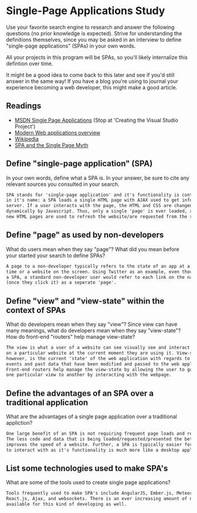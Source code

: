 # Single-Page Applications Study

Use your favorite search engine to research and answer the following questions
(no prior knowledge is expected). Strive for understanding the definitions
themselves, since you may be asked in an interview to define "single-page
applications" (SPAs) in your own words.

All your projects in this program will be SPAs, so you'll likely internalize
this defintion over time.

It might be a good idea to come back to this later and see if you'd still answer
in the same way! If you have a blog you're using to journal your experience
becoming a web developer, this might make a good article.

## Readings

-   [MSDN Single Page Applications](https://msdn.microsoft.com/en-us/magazine/dn463786.aspx) (Stop at 'Creating the Visual Studio Project')
-   [Modern Web applications overview](http://singlepageappbook.com/goal.html)
-   [Wikipedia](https://en.wikipedia.org/wiki/Single-page_application)
-   [SPA and the Single Page Myth](https://johnpapa.net/pageinspa/)

## Define "single-page application" (SPA)

In your own words, define what a SPA is. In your answer, be sure to cite any
relevant sources you consulted in your search.

```md
SPA stands for 'single-page application' and it's functionality is contained
in it's name: a SPA loads a single HTML page with AJAX used to get info from the
server. If a user interacts with the page, the HTML and CSS are changed
dynamically by Javascript. Thus, only a single 'page' is ever loaded, and no
new HTML pages are used to refresh the website/are requested from the server.
```

## Define "page" as used by non-developers

What do users mean when they say "page"? What did you mean before your started
your search to define SPAs?

```md
A page to a non-developer typically refers to the state of an app at a particular
time or a website on the screen. Using Twitter as an example, even though it is
a SPA, a standard non-developer user would refer to each link on the navbar
(once they click it) as a seperate 'page'.
```

## Define "view" and "view-state" within the context of SPAs

What do developers mean when they say "view"? Since view can have many meanings,
what do developers mean when they say "view-state"? How do front-end "routers"
help manage view-state?

```md
The view is what a user of a website can see visually see and interact with
on a particular website at the current moment they are using it. View-state,
however, is the current 'state' of the web application with regards to all past
events and past data that have been modified and passed to the web application.
Front-end routers help manage the view-state by allowing the user to go from
one particular view to another by interacting with the webpage.
```

## Define the advantages of an SPA over a traditional application

What are the advantages of a single page application over a traditional appliction?

```md
One large benefit of an SPA is not requiring frequent page loads and refreshes.
The less code and data that is being loaded/requested/presented the better, as it
improves the speed of a website. Further, a SPA is typically easier for a user
to interact with as it's functionality is much more like a desktop application.
```

## List some technologies used to make SPA's

What are some of the tools used to create single page applications?

```md
Tools frequently used to make SPA's include AngularJS, Ember.js, Meteor.js,
React.js, Ajax, and websockets. There is an ever increasing amount of new tools
available for this kind of developing as well.
```
